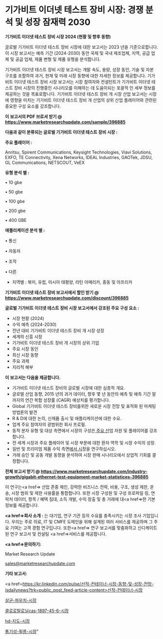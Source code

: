 # 기가비트 이더넷 테스트 장비 시장: 경쟁 분석 및 성장 잠재력 2030

<strong>기가비트 이더넷 테스트 장비 시장 2024 (현황 및 향후 동향)</strong>

글로벌 기가비트 이더넷 테스트 장비 시장에 대한 보고서는 2023 년을 기준으로합니다.이 시장 보고서는 예측 기간 (2024-2030) 동안 국제 및 국내 제조업체, 지역, 공급 업체 및 공급 업체, 제품 변형 및 제품 유형을 분석합니다.

기가비트 이더넷 테스트 장비 시장 보고서는 개발 속도, 용량, 성장 동인, 기술 및 자본 구조를 포함하여 과거, 현재 및 미래 시장 동향에 대한 자세한 정보를 제공합니다. 기가비트 이더넷 테스트 장비 시장 보고서는 시장 참여자와 컨설턴트가 기가비트 이더넷 테스트 장비 시장의 진행중인 시나리오를 이해하는 데 도움이되는 포괄적 인 세부 정보를 제공하는 것을 목표로합니다. 기가비트 이더넷 테스트 장비 개 시장 산업 보고서는 시장에 영향을 미치는 기가비트 이더넷 테스트 장비 개 산업의 상위 산업 플레이어와 관련된 중요한 구성 요소를 강조합니다.



<strong>이 보고서의 PDF 브로셔 받기 @ <a href=https://www.marketresearchupdate.com/sample/396885>https://www.marketresearchupdate.com/sample/396885</a></strong>



<strong>다음과 같이 분류되는 글로벌 기가비트 이더넷 테스트 장비 시장 :</strong>



<strong>주요 플레이어 :</strong>

Anritsu, Spirent Communications, Keysight Technologies, Viavi Solutions, EXFO, TE Connectivity, Xena Networks, IDEAL Industries, GAOTek, JDSU, GL Communications, NETSCOUT, VeEX



<strong>유형 분석 별 :</strong>

• 10 gbe

• 50 gbe

• 100 gbe

• 200 gbe

• 400 GBE



<strong>애플리케이션 분석 별 :</strong>

• 통신

• 자동차

• 조작

• 다른

<ul>
  <li>지역별 : 북미, 유럽, 아시아 태평양, 라틴 아메리카, 중동 및 아프리카</li>
</ul>


<strong>기가비트 이더넷 테스트 장비 보고서에서 할인 받기 @ <a href=https://www.marketresearchupdate.com/discount/396885>https://www.marketresearchupdate.com/discount/396885</a></strong>



<strong>글로벌 기가비트 이더넷 테스트 장비 시장 보고서에서 강조된 주요 구성 요소 :</strong>
<ul>
  <li>시장 현황 (2024)</li>
  <li>수익 예측 (2024-2030)</li>
  <li>전년 대비 기가비트 이더넷 테스트 장비 개 시장 성장</li>
  <li>세계의 신흥 시장</li>
  <li>기가비트 이더넷 테스트 장비 개 시장의 상위 기업</li>
  <li>주요 시장 동인</li>
  <li>최신 시장 동향</li>
  <li>주요 과제</li>
  <li>지리적 해부</li>
</ul>


<strong>이 보고서는 다음을 제공합니다.</strong>
<ul>
  <li>기가비트 이더넷 테스트 장비의 글로벌 시장에 대한 심층적 개요.</li>
  <li>글로벌 산업 동향, 2015 년의 과거 데이터, 향후 몇 년 동안의 예측 및 예측 기간 말까지의 연간 복합 성장률 (CAGR) 예상치를 평가합니다.</li>
  <li>Global 기가비트 이더넷 테스트 장비를위한 새로운 시장 전망 및 표적화 된 마케팅 방법론의 발견</li>
  <li>R &amp; D에 대한 논의, 신제품 출시 및 애플리케이션에 대한 수요.</li>
  <li>업계 주요 참여자의 광범위한 회사 프로필.</li>
  <li>동적 분자 유형 및 대상 측면에서 시장의 구성은<a href=> 주요 산</a>업 자원 및 플레이어를 강조합니다.</li>
  <li>전 세계 시장과 주요 플레이어 및 시장 부문에 대한 환자 역학 및 시장 수익의 성장.</li>
  <li>일반 및 프리미엄 제품 수익 측면<a href=>에서 시</a>장을 연구하십시오.</li>
  <li>거래 승인 및 공동 개발 동향을 분석하여 시장 판매 시나리오에서 상업적 기회를 결정합니다.</li>
</ul>



<strong>전체 보고서 받기 @ <a href=https://www.marketresearchupdate.com/industry-growth/gigabit-ethernet-test-equipment-market-statistices-396885>https://www.marketresearchupdate.com/industry-growth/gigabit-ethernet-test-equipment-market-statistices-396885</a></strong>

이 연구는<a href=> 산업 존중</a> 체인, 강력한 비즈니스 전략, 비용, 구조, 생성 제한, 운송, 시장 범위 및 제한 사용률을 통합합니다. 또한 시장 구성원 및 구성 프로파일 링, 연락처 데이터, 항목 / 혜택 침대, 소득 개발, 수익 창출 및 총 거래에 대<a href=>한 기본 </a>정보를 제공합니다.



<strong><a href=>회사 소</a>개 :</strong>
는 대기업, 연구 기관 등의 수요를 충족시키는 시장 조사 기업입니다. 우리는 주로 의료, IT 및 CMFE 도메인을 위해 설계된 여러 서비스를 제공하며 그 주요 기여는 고객 경험 연구입니다. 또한<a href=> 연구 보</a>고서를 맞춤화하고 신디케이트 된 연구 보고서 및 컨설팅 <a href=>서비스</a>를 제공합니다.



<strong><a href=>문의하기:</a></strong>

Market Research Update

sales@marketresearchupdate.com



<strong>기타 보고서:</strong>

<a href=https://kr.linkedin.com/pulse/선적-컨테이너-시장-동향-및-성장-전망-isdailynews?trk=public_post_feed-article-content>선적-컨테이너-시장</a>

<a href=https://www.linkedin.com/pulse/살균-파우치-시장-현재-및-미래-성장-2029-isdailynews/>살균-파우치-시장</a>

<a href=https://www.linkedin.com/pulse/클로로탈로닐cas-1897-45-6-시장-진입-전략-및-위험-평가2029년-otuxc/>클로로탈로닐cas-1897-45-6-시장</a>

<a href=https://www.linkedin.com/pulse/hd-지도-시장-세분화-연구-및-목표-고객2029년-analytics-avenue-adventures-24-ana-msa7f/>hd-지도-시장</a>

<a href=https://www.linkedin.com/pulse/통기성-필름-시장-진입-전략-및-위험-평가2030년-analytics-alchemy-360-analysis-2ohlc/>통기성-필름-시장</a>"
